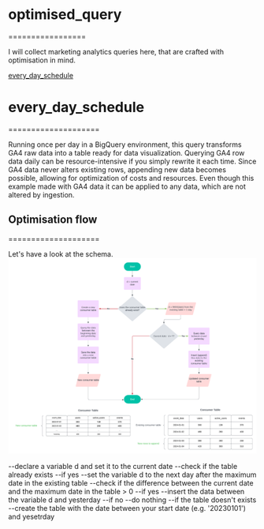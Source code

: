# optimised_query

=================

I will collect marketing analytics queries here, that are crafted with optimisation in mind.

[every_day_schedule](#every_day_schedule)

# every_day_schedule

====================

Running once per day in a BigQuery environment, this query transforms GA4 raw data into a table ready for data visualization. Querying GA4 row data daily can be resource-intensive if you simply rewrite it each time. Since GA4 data never alters existing rows, appending new data becomes possible, allowing for optimization of costs and resources. Even though this example made with GA4 data it can be applied to any data, which are not altered by ingestion.

## Optimisation flow

====================

Let's have a look at the schema.
![chart flow every_day_schedule](images/every_day_schedule.png)

--declare a variable d and set it to the current date
--check if the table already exists
--if yes
--set the variable d to the next day after the maximum date in the existing table
--check if the difference between the current date and the maximum date in the table > 0
--if yes
--insert the data between the variable d and yesterday
--if no
--do nothing
--if the table doesn't exists
--create the table with the date between your start date (e.g. '20230101') and yesetrday
